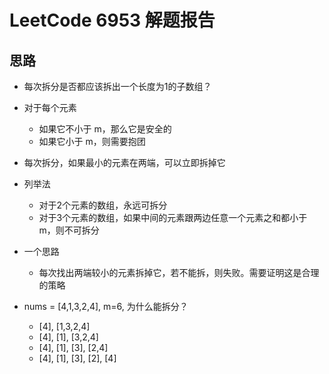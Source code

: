 # LeetCode 6953 解题报告

## 思路

- 每次拆分是否都应该拆出一个长度为1的子数组？
- 对于每个元素
  - 如果它不小于 m，那么它是安全的
  - 如果它小于 m，则需要抱团
- 每次拆分，如果最小的元素在两端，可以立即拆掉它
- 列举法
  - 对于2个元素的数组，永远可拆分
  - 对于3个元素的数组，如果中间的元素跟两边任意一个元素之和都小于 m，则不可拆分
- 一个思路
  - 每次找出两端较小的元素拆掉它，若不能拆，则失败。需要证明这是合理的策略

- nums = [4,1,3,2,4], m=6, 为什么能拆分？
  - [4], [1,3,2,4]
  - [4], [1], [3,2,4]
  - [4], [1], [3], [2,4]
  - [4], [1], [3], [2], [4]